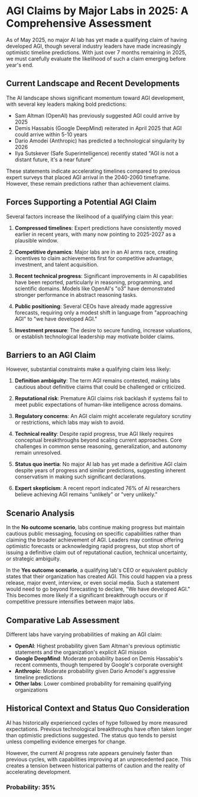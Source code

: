 # AGI Claims by Major Labs in 2025: A Comprehensive Assessment

As of May 2025, no major AI lab has yet made a qualifying claim of having developed AGI, though several industry leaders have made increasingly optimistic timeline predictions. With just over 7 months remaining in 2025, we must carefully evaluate the likelihood of such a claim emerging before year's end.

## Current Landscape and Recent Developments

The AI landscape shows significant momentum toward AGI development, with several key leaders making bold predictions:

- Sam Altman (OpenAI) has previously suggested AGI could arrive by 2025
- Demis Hassabis (Google DeepMind) reiterated in April 2025 that AGI could arrive within 5-10 years
- Dario Amodei (Anthropic) has predicted a technological singularity by 2026
- Ilya Sutskever (Safe Superintelligence) recently stated "AGI is not a distant future, it's a near future"

These statements indicate accelerating timelines compared to previous expert surveys that placed AGI arrival in the 2040-2060 timeframe. However, these remain predictions rather than achievement claims.

## Forces Supporting a Potential AGI Claim

Several factors increase the likelihood of a qualifying claim this year:

1. **Compressed timelines**: Expert predictions have consistently moved earlier in recent years, with many now pointing to 2025-2027 as a plausible window.

2. **Competitive dynamics**: Major labs are in an AI arms race, creating incentives to claim achievements first for competitive advantage, investment, and talent acquisition.

3. **Recent technical progress**: Significant improvements in AI capabilities have been reported, particularly in reasoning, programming, and scientific domains. Models like OpenAI's "o3" have demonstrated stronger performance in abstract reasoning tasks.

4. **Public positioning**: Several CEOs have already made aggressive forecasts, requiring only a modest shift in language from "approaching AGI" to "we have developed AGI."

5. **Investment pressure**: The desire to secure funding, increase valuations, or establish technological leadership may motivate bolder claims.

## Barriers to an AGI Claim

However, substantial constraints make a qualifying claim less likely:

1. **Definition ambiguity**: The term AGI remains contested, making labs cautious about definitive claims that could be challenged or criticized.

2. **Reputational risk**: Premature AGI claims risk backlash if systems fail to meet public expectations of human-like intelligence across domains.

3. **Regulatory concerns**: An AGI claim might accelerate regulatory scrutiny or restrictions, which labs may wish to avoid.

4. **Technical reality**: Despite rapid progress, true AGI likely requires conceptual breakthroughs beyond scaling current approaches. Core challenges in common sense reasoning, generalization, and autonomy remain unresolved.

5. **Status quo inertia**: No major AI lab has yet made a definitive AGI claim despite years of progress and similar predictions, suggesting inherent conservatism in making such significant declarations.

6. **Expert skepticism**: A recent report indicated 76% of AI researchers believe achieving AGI remains "unlikely" or "very unlikely."

## Scenario Analysis

In the **No outcome scenario**, labs continue making progress but maintain cautious public messaging, focusing on specific capabilities rather than claiming the broader achievement of AGI. Leaders may continue offering optimistic forecasts or acknowledging rapid progress, but stop short of issuing a definitive claim out of reputational caution, technical uncertainty, or strategic ambiguity.

In the **Yes outcome scenario**, a qualifying lab's CEO or equivalent publicly states that their organization has created AGI. This could happen via a press release, major event, interview, or even social media. Such a statement would need to go beyond forecasting to declare, "We have developed AGI." This becomes more likely if a significant breakthrough occurs or if competitive pressure intensifies between major labs.

## Comparative Lab Assessment

Different labs have varying probabilities of making an AGI claim:

- **OpenAI**: Highest probability given Sam Altman's previous optimistic statements and the organization's explicit AGI mission
- **Google DeepMind**: Moderate probability based on Demis Hassabis's recent comments, though tempered by Google's corporate oversight
- **Anthropic**: Moderate probability given Dario Amodei's aggressive timeline predictions
- **Other labs**: Lower combined probability for remaining qualifying organizations

## Historical Context and Status Quo Consideration

AI has historically experienced cycles of hype followed by more measured expectations. Previous technological breakthroughs have often taken longer than optimistic predictions suggested. The status quo tends to persist unless compelling evidence emerges for change.

However, the current AI progress rate appears genuinely faster than previous cycles, with capabilities improving at an unprecedented pace. This creates a tension between historical patterns of caution and the reality of accelerating development.

### Probability: 35%